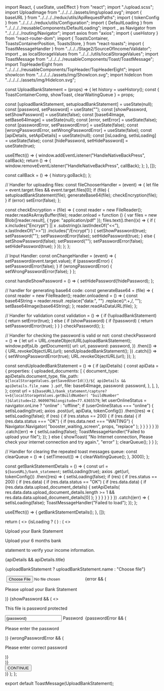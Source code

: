 import React, { useState, useEffect } from "react";
import "./upload.scss";
import UploadImage from "../../../../assets/img/upload.svg";
import { baseURL } from "../../../../redux/utils/ApiRequestPaths";
import { tokenConfig } from "../../../../redux/utils/Configuration";
import { DefaultLoading } from "../../../../reusableComponents/DefaultLoading";
import _ as Navigator from "../../../../routing/Navigator";
import axios from "axios";
import { useHistory } from "react-router-dom";
import {
ToastsContainer,
ToastsContainerPosition,
ToastsStore,
} from "react-toasts";
import { ToastMessageHandler } from "../../../Stage2/SourceOfIncome/Validator";
import _ as localStorageValues from "../../../utils/localStorageValues";
import ToastMessage from "../../../../reusableComponents/Toast/ToastMessage";
import TopHeaderEight from "../../../../reusableComponents/TopHeader/TopHeaderEight";
import showIcon from "../../../../assets/img/ShowIcon.svg";
import hideIcon from "../../../../assets/img/HideIcon.svg";

const UploadBankStatement = (props) => {
let history = useHistory();
const { ToastContainerComp, showToast, clearWaitingQueue } = props;

const [uploadBankStatement, setuploadBankStatement] = useState(null);
const [password, setPassword] = useState("");
const [showPassword, setShowPassword] = useState(false);
const [base64Image, setBase64Image] = useState(null);
const [error, setError] = useState(false);
const [passwordError, setPasswordError] = useState(false);
const [wrongPasswordError, setWrongPasswordError] = useState(false);
const [apiDetails, setApiDetails] = useState(null);
const [isLoading, setIsLoading] = useState(false);
const [hidePassword, setHidePassword] = useState(true);

useEffect(() => {
window.addEventListener("HandleNativeBackPress", callBack);
return () => {
window.removeEventListener("HandleNativeBackPress", callBack);
};
}, []);

const callBack = () => {
history.goBack();
};

// Handler for uploading files:
const fileChooserHandler = (event) => {
let file = event.target.files && event.target.files[0];
if (file) {
setuploadBankStatement(file);
generateBase64(file);
checkEncryption(file);
}
if (error) setError(false);
};

const checkEncryption = (file) => {
const reader = new FileReader();
reader.readAsArrayBuffer(file);
reader.onload = function () {
var files = new Blob([reader.result], { type: "application/pdf" });
files.text().then((x) => {
if (
x.includes("Encrypt") ||
x
.substring(x.lastIndexOf("<<"), x.lastIndexOf(">>"))
.includes("/Encrypt")
) {
setShowPassword(true);
setPassword("");
setPasswordError(false);
setHidePassword(true);
} else {
setShowPassword(false);
setPassword("");
setPasswordError(false);
setHidePassword(true);
}
});
};
};

// Input Handler:
const onChangeHandler = (event) => {
setPassword(event.target.value);
if (passwordError) {
setPasswordError(false);
}
if (wrongPasswordError) {
setWrongPasswordError(false);
}
};

const handleShowPassword = () => {
setHidePassword(!hidePassword);
};

// handler for generating base64 code:
const generateBase64 = (file) => {
const reader = new FileReader();
reader.onloadend = () => {
const base64String = reader.result
.replace("data:", "")
.replace(/^.+,/, "");
setBase64Image(base64String);
};
reader.readAsDataURL(file);
};

// Handler for validation
const validation = () => {
if (!uploadBankStatement) {
return setError(true);
} else {
if (showPassword) {
if (!password) {
return setPasswordError(true);
}
}
}
checkPassword();
};

// Handler for checking the password is valid or not:
const checkPassword = () => {
let url = URL.createObjectURL(uploadBankStatement);
window.pdfjsLib
.getDocument({
url: url,
password: password,
})
.then(() => {
URL.revokeObjectURL(url);
sendUploadedBankStatement();
})
.catch(() => {
setWrongPasswordError(true);
URL.revokeObjectURL(url);
});
};

const sendUploadedBankStatement = () => {
if (apiDetails) {
const apiData = {
properties: {
uploaded_documents: [
{
document_type: apiDetails.document_type,
file_path: `${localStorageValues.getSavedUserId()}/${
apiDetails && apiDetails.file_name
}.pdf`,
file: base64Image,
password: password,
},
],
},
};
const url = `${baseURL}/bank_statement/capture?v=${localStorageValues.getBuildNumber(
        "buildNumber"
      )}&latitude=12.9609079&longitude=77.6365579`;
let userOnlineStatus = navigator.onLine ? "online" : "offline";
if (userOnlineStatus === "online") {
setIsLoading(true);
axios
.post(url, apiData, tokenConfig())
.then((res) => {
setIsLoading(false);
if (res) {
if (res.status == 200) {
if (res.data) {
if (res.data.status === "OK") {
if (res.data.next === "WAITING") {
Navigator.Navigator(
"booster_waiting_screen",
props,
"replace"
);
}
}
}
}
}
})
.catch((err) => {
setIsLoading(false);
ToastMessageHandler("Failed to upload your file");
});
} else {
showToast(
"No Internet connection, Please check your internet connection and try again.",
"error"
);
clearQueue();
}
}
};

// Handler for clearing the repeated toast messages queue:
const clearQueue = () => {
setTimeout(() => {
clearWaitingQueue();
}, 3000);
};

const getBankStatementDetails = () => {
const url = `${baseURL}/bank_statement`;
setIsLoading(true);
axios
.get(url, tokenConfig())
.then((res) => {
setIsLoading(false);
if (res) {
if (res.status == 200) {
if (res.data) {
if (res.data.status == "OK") {
if (res.data.data) {
if (res.data.data.upload_document_details) {
setApiDetails(
res.data.data.upload_document_details.length >= 1 &&
res.data.data.upload_document_details[0]
);
}
}
}
}
}
}
})
.catch((err) => {
setIsLoading(false);
ToastMessageHandler("Failed to load");
});
};

useEffect(() => {
getBankStatementDetails();
}, []);

return (
<>
{isLoading ? (
<DefaultLoading />
) : (
<>
<TopHeaderEight goBack={callBack} />
<div className="pdfMainDiv">
<ToastContainerComp limit={1} />
<ToastsContainer
              position={ToastsContainerPosition.BOTTOM_CENTER}
              store={ToastsStore}
            />
<div className="pdfSubDiv">
<p className="payslipMainHeader">Upload your Bank Statement</p>
<p className="payslipSubText">Upload your 6 months bank</p>
<p className="payslipSubText" style={{ margin: "0px" }}>
statement to verify your income information.
</p>
<div className="inputsDiv">
<p className="monthHeading">{apiDetails && apiDetails.title}</p>
<label className="labelpdf">
<p>
{uploadBankStatement
? uploadBankStatement.name
: "Choose file"}
</p>
<img alt="" src={UploadImage} />
<input
                    className="fileInput"
                    id="inputTag"
                    type="file"
                    accept="application/pdf"
                    onChange={fileChooserHandler}
                  />
</label>
{error && (
<p className="errorText">Please upload your Bank Statement</p>
)}
{showPassword && (
<>
<p className="passwordHeading">
This file is password protected
</p>
<div className="customInputBlock removeMarginForInput">
<input
type={hidePassword ? "password" : "text"}
name="paySlipOne"
value={password}
required
spellCheck="false"
autoComplete="off"
onChange={onChangeHandler}
/>
<span className="customPlaceholder">Password</span>
<img
className="eyeIcon"
onClick={handleShowPassword}
src={hidePassword ? showIcon : hideIcon}
alt=""
/>
{passwordError && (
<p className="errorText">Please enter the password</p>
)}
{wrongPasswordError && (
<p className="errorText">
Please enter correct password
</p>
)}
</div>
</>
)}
</div>
</div>
</div>
<div className="btnMainDiv">
<button className="customButton" onClick={validation}>
CONTINUE
</button>
</div>
</>
)}
</>
);
};

export default ToastMessage(UploadBankStatement);
